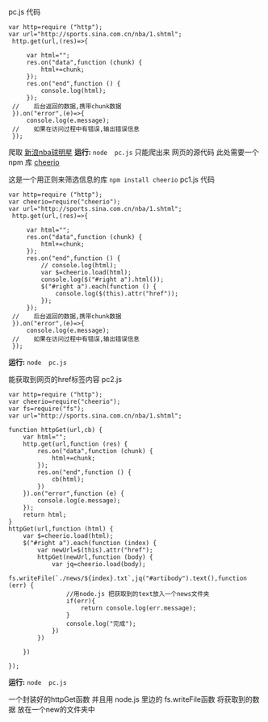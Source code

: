pc.js 代码
```
var http=require ("http");
var url="http://sports.sina.com.cn/nba/1.shtml";
 http.get(url,(res)=>{

     var html="";
     res.on("data",function (chunk) {
         html+=chunk;
     });
     res.on("end",function () {
         console.log(html);
     });
 //    后台返回的数据,携带chunk数据
 }).on("error",(e)=>{
     console.log(e.message);
 //    如果在访问过程中有错误,输出错误信息
 });
```
爬取 [新浪nba球明星](http://sports.sina.com.cn/nba/1.shtml)
**运行:**
```node  pc.js```
只能爬出来 网页的源代码
此处需要一个npm 库
[cheerio](https://www.npmjs.com/package/cheerio)

这是一个用正则来筛选信息的库
```npm install cheerio```
pc1.js 代码
```
var http=require ("http");
var cheerio=require("cheerio");
var url="http://sports.sina.com.cn/nba/1.shtml";
 http.get(url,(res)=>{

     var html="";
     res.on("data",function (chunk) {
         html+=chunk;
     });
     res.on("end",function () {
         // console.log(html);
         var $=cheerio.load(html);
         console.log($("#right a").html());
         $("#right a").each(function () {
             console.log($(this).attr("href"));
         });
     });
 //    后台返回的数据,携带chunk数据
 }).on("error",(e)=>{
     console.log(e.message);
 //    如果在访问过程中有错误,输出错误信息
 });
```
**运行:**
```node  pc.js```

能获取到网页的href标签内容
pc2.js
```
var http=require ("http");
var cheerio=require("cheerio");
var fs=require("fs");
var url="http://sports.sina.com.cn/nba/1.shtml";

function httpGet(url,cb) {
    var html="";
    http.get(url,function (res) {
        res.on("data",function (chunk) {
            html+=chunk;
        });
        res.on("end",function () {
            cb(html);
        })
    }).on("error",function (e) {
        console.log(e.message);
    });
    return html;
}
httpGet(url,function (html) {
    var $=cheerio.load(html);
    $("#right a").each(function (index) {
        var newUrl=$(this).attr("href");
        httpGet(newUrl,function (body) {
            var jq=cheerio.load(body);
            fs.writeFile(`./news/${index}.txt`,jq("#artibody").text(),function (err) {
                //用node.js 把获取到的text放入一个news文件夹
                if(err){
                    return console.log(err.message);
                }
                console.log("完成");
            })
        })

    })

});
```
**运行:**
```node  pc.js```

一个封装好的httpGet函数 并且用 node.js 里边的 fs.writeFile函数 将获取到的数据 放在一个new的文件夹中
